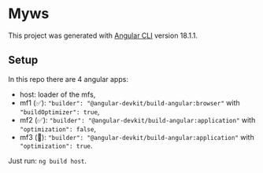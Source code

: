 # Myws

This project was generated with [Angular CLI](https://github.com/angular/angular-cli) version 18.1.1.

## Setup

In this repo there are 4 angular apps:

- host: loader of the mfs,
- mf1 (✅): `"builder": "@angular-devkit/build-angular:browser"` with `"buildOptimizer": true`,
- mf2 (✅): `"builder": "@angular-devkit/build-angular:application"` with `"optimization": false`,
- mf3 (🚫): `"builder": "@angular-devkit/build-angular:application"`  with `"optimization": true`.

Just run: `ng build host`.
